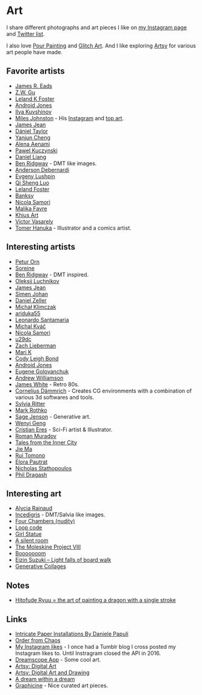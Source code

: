 # Art

I share different photographs and art pieces I like on [my Instagram page](https://www.instagram.com/prettiways/) and [Twitter list](https://twitter.com/nikitavoloboev/lists/art).

I also love [Pour Painting](https://www.reddit.com/r/PourPainting) and [Glitch Art](https://www.reddit.com/r/glitch_art). And I like exploring [Artsy](https://www.artsy.net/) for various art people have made.

## Favorite artists

- [James R. Eads](http://www.jamesreads.com/art)
- [Z.W. Gu](https://www.artstation.com/guweiz)
- [Leland K Foster](http://www.lelandkfoster.com/)
- [Android Jones](https://imgur.com/a/Xdeye)
- [Ilya Kuvshinov](https://www.artstation.com/kuvshinov_ilya)
- [Miles Johnston](https://www.artsy.net/artist/miles-johnston) - His [Instagram](https://www.instagram.com/miles_art/) and [top art](https://www.reddit.com/user/Miles___?sort=top).
- [James Jean](https://www.instagram.com/jamesjeanart/?hl=en)
- [Dániel Taylor](https://www.instagram.com/mrtaylordani/)
- [Yanjun Cheng](https://www.artstation.com/yjc)
- [Alena Aenami](https://www.artstation.com/aenamiart)
- [Pawel Kuczynski](http://www.pictorem.com/profile/Pawel.Kuczynski)
- [Daniel Liang](https://www.artstation.com/danielliang)
- [Ben Ridgway](https://www.instagram.com/benridgwayart/) - DMT like images.
- [Anderson Debernardi](https://imgur.com/gallery/dKx5S)
- [Evgeny Lushpin](https://lushpin.com/)
- [Qi Sheng Luo](https://www.artstation.com/luoqisheng)
- [Leland Foster](https://www.instagram.com/leland.foster/)
- [Banksy](http://banksy.co.uk/out.asp)
- [Nicola Samorì](http://www.nicolasamori.com/)
- [Malika Favre](https://www.malikafavre.com/)
- [Khius Art](https://www.artstation.com/khius)
- [Victor Vasarely](https://en.m.wikipedia.org/wiki/Victor_Vasarely)
- [Tomer Hanuka](http://thanuka.com/) - Illustrator and a comics artist.

## Interesting artists

- [Petur Orn](https://www.instagram.com/orn.design/)
- [Soreine](http://soreine.github.io/art/)
- [Ben Ridgway](https://www.samwoolfe.com/2018/06/the-visionary-art-of-ben-ridgway.html) - DMT inspired.
- [Oleksij Luchnikov](https://www.artstation.com/luchnikov)
- [James Jean](https://www.artsy.net/artist/james-jean)
- [Simen Johan](https://www.artsy.net/artist/simen-johan)
- [Daniel Zeller](https://www.artsy.net/artist/daniel-zeller)
- [Michał Klimczak](https://500px.com/shume)
- [ariduka55](http://ariduka55.tumblr.com/)
- [Leonardo Santamaria](http://www.leonardosantamaria.com/)
- [Michal Kváč](https://www.artstation.com/kvacm)
- [Nicola Samori](https://www.artsy.net/artist/nicola-samori)
- [u29dc](https://www.instagram.com/u29dc/)
- [Zach Lieberman](https://zachlieberman.tictail.com/)
- [Mari K](https://www.artstation.com/madmaraca)
- [Cody Leigh Bond](https://www.etsy.com/shop/CodyLeighBond)
- [Android Jones](http://androidjones.com/)
- [Eugene Golovanchuk](https://www.theskeeva.com/)
- [Andrew Williamson](https://andrewwilliamson.net/)
- [James White](https://signalnoise.com/) - Retro 80s.
- [Cornelius Dämmrich](https://corneliusdammrich.com/) - Creates CG environments with a combination of various 3d softwares and tools.
- [Sylvia Ritter](https://www.sylvia-ritter.com/)
- [Mark Rothko](https://www.artsy.net/artist/mark-rothko)
- [Sage Jenson](https://sagejenson.com) - Generative art.
- [Wenyi Geng](http://www.wenyigeng.com/)
- [Cristian Eres](https://www.cristianeres.com/) - Sci-Fi artist & Illustrator.
- [Roman Muradov](https://www.bluebed.net/)
- [Tales from the Inner City](http://www.shauntan.net/books/TFIC/TFIC%20main.html)
- [Jie Ma](https://www.behance.net/jiema37?)
- [Rui Tomono](https://www.pixiv.net/member.php?id=27526)
- [Elora Pautrat](https://www.elorapautrat.com/)
- [Nicholas Stathopoulos](http://www.nickstath.com/)
- [Phil Dragash](https://www.phildragash.com/)

## Interesting art

- [Alycia Rainaud](https://ello.co/maalavidaa)
- [Incedigris](https://www.incedigris.com/) - DMT/Salvia like images.
- [Four Chambers (nudity)](https://afourchamberedheart.com/)
- [Loop code](http://loop-code.surge.sh/)
- [Girl Statue](https://www.artstation.com/artwork/w8rYB5)
- [A silent room](https://www.booooooom.com/submissions/a-silent-room/)
- [The Moleskine Project VIII](https://www.booooooom.com/2019/06/05/the-moleskine-project-viii/)
- [Booooooom](https://www.booooooom.com/blog/art/)
- [Eizin Suzuki – Light falls of board walk](http://www.graphicine.com/eizin-suzuki-light-falls-of-board-walk/)
- [Generative Collages](https://www.behance.net/gallery/81688323/Generative-Collages)

## Notes

- [Hitofude Ryuu = the art of painting a dragon with a single stroke](https://www.youtube.com/watch?v=2z8n1UiWQ6c)

## Links

- [Intricate Paper Installations By Daniele Papuli](https://www.ignant.com/2016/02/23/intricate-paper-installations-by-daniele-papuli/)
- [Order from Chaos](https://vimeo.com/196269431)
- [My Instagram likes](http://nikitavoloboev.tumblr.com/) - I once had a Tumblr blog I cross posted my Instagram likes to. Until Instragram closed the API in 2016.
- [Dreamscope App](https://dreamscopeapp.com/) - Some cool art.
- [Artsy: Digital Art](https://www.artsy.net/gene/digital-art)
- [Artsy: Digital Art and Drawing](https://www.artsy.net/gene/digital-painting-and-drawing)
- [A dream within a dream](https://www.behance.net/gallery/60548107/A-dream-within-a-dream?)
- [Graphicine](http://www.graphicine.com/) - Nice curated art pieces.

